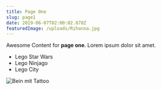 ```yaml
---
title: Page One
slug: page1
date: 2019-06-07T02:00:02.878Z
featuredImage: /uploads/Rihanna.jpg
---
```

Awesome Content for **page one**. Lorem ipsum dolor sit amet.

* Lego Star Wars
* Lego Ninjago
* Lego City

![Bein mit Tattoo](/uploads/Rihanna-3.jpg "Rihanna unterwegs")
